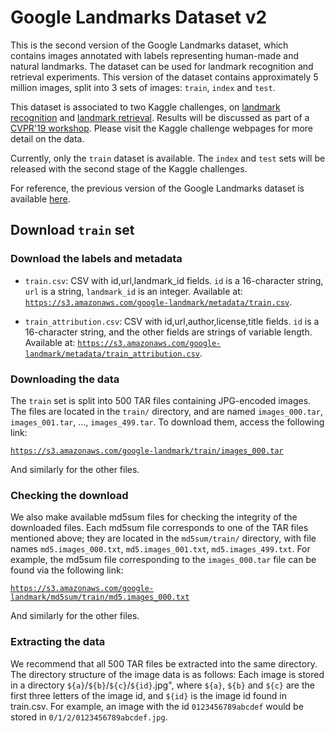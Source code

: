 # Google Landmarks Dataset v2

This is the second version of the Google Landmarks dataset, which contains
images annotated with labels representing human-made and natural landmarks. The
dataset can be used for landmark recognition and retrieval experiments. This
version of the dataset contains approximately 5 million images, split into 3
sets of images: `train`, `index` and `test`.

This dataset is associated to two Kaggle challenges, on
[landmark recognition](https://kaggle.com/c/landmark-recognition-2019) and
[landmark retrieval](https://www.kaggle.com/c/landmark-retrieval-2019). Results
will be discussed as part of a
[CVPR'19 workshop](https://landmarksworkshop.github.io/CVPRW2019/). Please visit
the Kaggle challenge webpages for more detail on the data.

Currently, only the `train` dataset is available. The `index` and `test` sets
will be released with the second stage of the Kaggle challenges.

For reference, the previous version of the Google Landmarks dataset is available
[here](https://www.kaggle.com/google/google-landmarks-dataset).

## Download `train` set

### Download the labels and metadata

-   `train.csv`: CSV with id,url,landmark_id fields. `id` is a 16-character
    string, `url` is a string, `landmark_id` is an integer. Available at:
    [`https://s3.amazonaws.com/google-landmark/metadata/train.csv`](https://s3.amazonaws.com/google-landmark/metadata/train.csv).

-   `train_attribution.csv`: CSV with id,url,author,license,title fields. `id`
    is a 16-character string, and the other fields are strings of variable
    length. Available at:
    [`https://s3.amazonaws.com/google-landmark/metadata/train_attribution.csv`](https://s3.amazonaws.com/google-landmark/metadata/train_attribution.csv).

### Downloading the data

The `train` set is split into 500 TAR files containing JPG-encoded images. The
files are located in the `train/` directory, and are named `images_000.tar`,
`images_001.tar`, ..., `images_499.tar`. To download them, access the following
link:

[`https://s3.amazonaws.com/google-landmark/train/images_000.tar`](https://s3.amazonaws.com/google-landmark/train/images_000.tar)

And similarly for the other files.

### Checking the download

We also make available md5sum files for checking the integrity of the downloaded
files. Each md5sum file corresponds to one of the TAR files mentioned above;
they are located in the `md5sum/train/` directory, with file names
`md5.images_000.txt`, `md5.images_001.txt`, `md5.images_499.txt`. For example,
the md5sum file corresponding to the `images_000.tar` file can be found via the
following link:

[`https://s3.amazonaws.com/google-landmark/md5sum/train/md5.images_000.txt`](https://s3.amazonaws.com/google-landmark/md5sum/train/md5.images_000.txt)

And similarly for the other files.

### Extracting the data

We recommend that all 500 TAR files be extracted into the same directory. The
directory structure of the image data is as follows: Each image is stored in a
directory `${a}`/`${b}`/`${c}`/`${id}`.jpg", where `${a}`, `${b}` and `${c}` are
the first three letters of the image id, and `${id}` is the image id found in
train.csv. For example, an image with the id `0123456789abcdef` would be stored
in `0/1/2/0123456789abcdef.jpg`.
